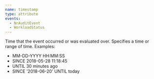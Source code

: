 ```yaml
---
name: timestamp
type: attribute
events:
  - NrAuditEvent
  - WorkloadStatus
---
```


Time that the event occurred or was evaluated over. Specifies a time or range of time. Examples:

* MM-DD-YYYY HH:MM:SS
* SINCE 2018-05-28 11:18:45
* UNTIL 30 minutes ago
* SINCE '2018-06-20' UNTIL today
